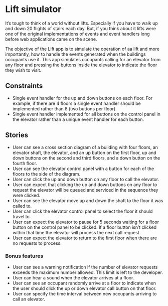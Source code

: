 # Lift simulator
It’s tough to think of a world without lifts. Especially if you have to walk up and down 20 flights of stairs each day. But, if you think about it lifts were one of the original implementations of events and event handlers long before web applications came on the scene.

The objective of the Lift app is to simulate the operation of aa lift and more importantly, how to handle the events generated when the buildings occupants use it. This app simulates occupants calling for an elevator from any floor and pressing the buttons inside the elevator to indicate the floor they wish to visit.

## Constraints
- Single event handler for the up and down buttons on each floor. For example, if there are 4 floors a single event handler should be implemented rather than 8 (two buttons per floor).
- Single event handler implemented for all buttons on the control panel in the elevator rather than a unique event handler for each button.

##  Stories
- User can see a cross section diagram of a building with four floors, an elevator shaft, the elevator, and an up button on the first floor, up and down buttons on the second and third floors, and a down button on the fourth floor.
- User can see the elevator control panel with a button for each of the floors to the side of the diagram.
- User can click the up and down button on any floor to call the elevator.
- User can expect that clicking the up and down buttons on any floor to request the elevator will be queued and serviced in the sequence they were clicked.
- User can see the elevator move up and down the shaft to the floor it was called to.
- User can click the elevator control panel to select the floor it should travel to.
- User can expect the elevator to pause for 5 seconds waiting for a floor button on the control panel to be clicked. If a floor button isn’t clicked within that time the elevator will process the next call request.
- User can expect the elevator to return to the first floor when there are no requests to process.

### Bonus features
- User can see a warning notification if the number of elevator requests exceeds the maximum number allowed. This limit is left to the developer.
- User can hear a sound when the elevator arrives at a floor.
- User can see an occupant randomly arrive at a floor to indicate when the user should click the up or down elevator call button on that floor.
- User can specify the time interval between new occupants arriving to call an elevator.